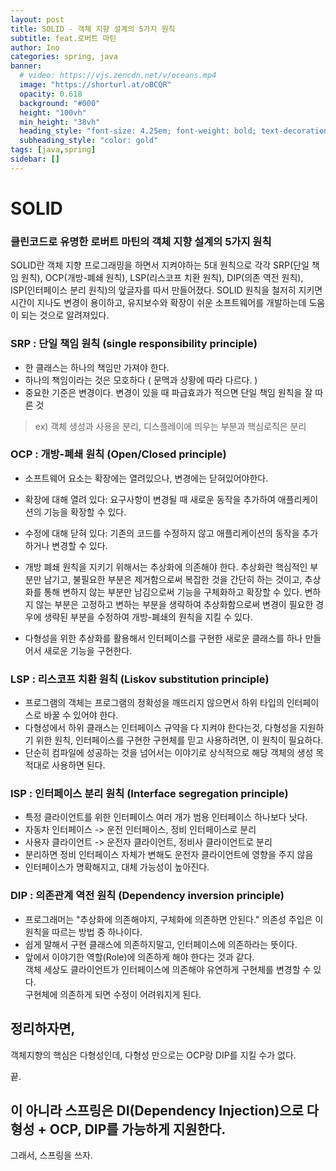 ```yaml
---
layout: post
title: SOLID - 객체 지향 설계의 5가지 원칙
subtitle: feat.로버트 마틴
author: Ino
categories: spring, java
banner:
  # video: https://vjs.zencdn.net/v/oceans.mp4
  image: "https://shorturl.at/oBCQR"
  opacity: 0.618
  background: "#000"
  height: "100vh"
  min_height: "38vh"
  heading_style: "font-size: 4.25em; font-weight: bold; text-decoration: underline"
  subheading_style: "color: gold"
tags: [java,spring]
sidebar: []
---  
```


# SOLID
### 클린코드로 유명한 로버트 마틴의 객체 지향 설계의 5가지 원칙

SOLID란 객체 지향 프로그래밍을 하면서 지켜야하는 5대 원칙으로 각각 SRP(단일 책임 원칙), OCP(개방-폐쇄 원칙), LSP(리스코프 치환 원칙), DIP(의존 역전 원칙), ISP(인터페이스 분리 원칙)의 앞글자를 따서 만들어졌다. SOLID 원칙을 철저히 지키면 시간이 지나도 변경이 용이하고, 유지보수와 확장이 쉬운 소프트웨어를 개발하는데 도움이 되는 것으로 알려져있다.

### SRP : 단일 책임 원칙 (single responsibility principle)

* 한 클래스는 하나의 책임만 가져야 한다.
* 하나의 책임이라는 것은 모호하다 ( 문맥과 상황에 따라 다르다. )
* 중요한 기준은 변경이다. 변경이 있을 때 파급효과가 적으면 단일 책임 원칙을 잘 따른 것
> ex) 객체 생성과 사용을 분리, 디스플레이에 띄우는 부분과 핵심로직은 분리   

### OCP : 개방-폐쇄 원칙 (Open/Closed principle)

* 소프트웨어 요소는 확장에는 열려있으나, 변경에는 닫혀있어야한다.
* 확장에 대해 열려 있다: 요구사항이 변경될 때 새로운 동작을 추가하여 애플리케이션의 기능을 확장할 수 있다.
* 수정에 대해 닫혀 있다: 기존의 코드를 수정하지 않고 애플리케이션의 동작을 추가하거나 변경할 수 있다.

* 개방 폐쇄 원칙을 지키기 위해서는 추상화에 의존해야 한다. 추상화란 핵심적인 부분만 남기고, 불필요한 부분은 제거함으로써 복잡한 것을 간단히 하는 것이고, 추상화를 통해 변하지 않는 부분만 남김으로써 기능을 구체화하고 확장할 수 있다. 변하지 않는 부분은 고정하고 변하는 부분을 생략하여 추상화함으로써 변경이 필요한 경우에 생략된 부분을 수정하여 개방-폐쇄의 원칙을 지킬 수 있다.

* 다형성을 위한 추상화를 활용해서 인터페이스를 구현한 새로운 클래스를 하나 만들어서 새로운 기능을 구현한다.


### LSP : 리스코프 치환 원칙 (Liskov substitution principle)
* 프로그램의 객체는 프로그램의 정확성을 깨뜨리지 않으면서 하위 타입의 인터페이스로 바꿀 수 있어야 한다.
* 다형성에서 하위 클래스는 인터페이스 규약을 다 지켜야 한다는것, 다형성을 지원하기 위한 원칙, 인터페이스를 구현한 구현체를 믿고 사용하려면, 이 원칙이 필요하다.
* 단순히 컴파일에 성공하는 것을 넘어서는 이야기로 상식적으로 해당 객체의 생성 목적대로 사용하면 된다.


### ISP : 인터페이스 분리 원칙 (Interface segregation principle)
* 특정 클라이언트를 위한 인터페이스 여러 개가 범용 인터페이스 하나보다 낫다.
* 자동차 인터페이스 -> 운전 인터페이스, 정비 인터페이스로 분리
* 사용자 클라이언트 -> 운전자 클라이언트, 정비사 클라이언트로 분리
* 분리하면 정비 인터페이스 자체가 변해도 운전자 클라이언트에 영향을 주지 않음
* 인터페이스가 명확해지고, 대체 가능성이 높아진다.

### DIP : 의존관계 역전 원칙 (Dependency inversion principle)
* 프로그래머는 "추상화에 의존해야지, 구체화에 의존하면 안된다." 의존성 주입은 이 원칙을 따르는 방법 중 하나이다.
* 쉽게 말해서 구현 클래스에 의존하지말고, 인터페이스에 의존하라는 뜻이다.
* 앞에서 이야기한 역할(Role)에 의존하게 해야 한다는 것과 같다.    
객체 세상도 클라이언트가 인터페이스에 의존해야 유연하게 구현체를 변경할 수 있다.    
구현체에 의존하게 되면 수정이 어려워지게 된다.    

## 정리하자면,
객체지향의 핵심은 다형성인데, 다형성 만으로는 OCP랑 DIP를 지킬 수가 없다.

끝.

## 이 아니라 스프링은 DI(Dependency Injection)으로 다형성 + OCP, DIP를 가능하게 지원한다.

그래서, 스프링을 쓰자.